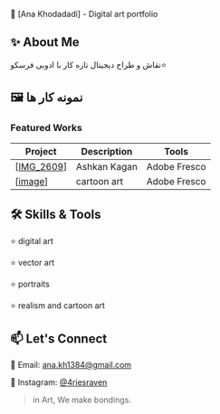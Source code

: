  🎨 [Ana Khodadadi] - Digital art portfolio

## ✨ About Me  
نقاش و طراح دیجیتال تازه کار با ادوبی فرسکو⭐️

## 🖼️   نمونه کار ها

### Featured Works  

| Project | Description | Tools |  
|---------|-------------|-------|  
| [[IMG_2609](https://github.com/user-attachments/assets/829ba85d-497b-460f-9647-cb85f8d09b92)] | Ashkan Kagan | Adobe Fresco |  
| [[image](https://github.com/user-attachments/assets/38885e79-1554-4e54-9db7-b584e6757b30)] | cartoon art | Adobe Fresco |  

## 🛠️ Skills & Tools  

⭐️ digital art


⭐️ vector art 

⭐️ portraits

⭐️ realism and cartoon art



## 📫 Let's Connect  
📧 Email: ana.kh1384@gmail.com 

📱 Instagram: [@4riesraven](#)  

> in Art, We make bondings. 
